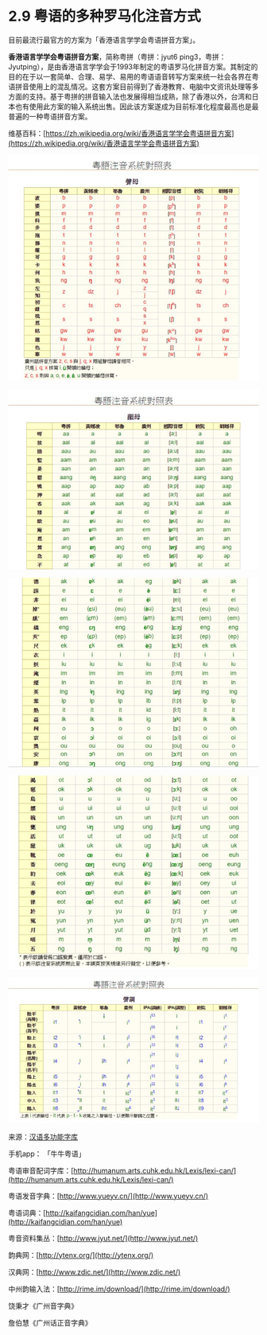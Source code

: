 # 2.9 粤语的多种罗马化注音方式

目前最流行最官方的方案为「香港语言学学会粤语拼音方案」。

**香港语言学学会粤语拼音方案**，简称粤拼（粤拼：jyut6 ping3，粤拼：Jyutping），是由香港语言学学会于1993年制定的粤语罗马化拼音方案。其制定的目的在于以一套简单、合理、易学、易用的粤语语音转写方案来统一社会各界在粤语拼音使用上的混乱情况。这套方案目前得到了香港教育、电脑中文资讯处理等多方面的支持。基于粤拼的拼音输入法也发展得相当成熟，除了香港以外，台湾和日本也有使用此方案的输入系统出售。因此该方案遂成为目前标准化程度最高也是最普遍的一种粤语拼音方案。

维基百科：[https://zh.wikipedia.org/wiki/香港语言学学会粤语拼音方案](https://zh.wikipedia.org/wiki/香港语言学学会粤语拼音方案)

![](/img/section2.9/import.png)

![](/img/section2.9/import2.png)

![](/img/section2.9/import3.png)

![](/img/section2.9/import4.png)

![](/img/section2.9/import5.png)

来源：[汉语多功能字库](http://humanum.arts.cuhk.edu.hk/Lexis/lexi-mf/)

手机app： 「牛牛粤语」

粤语审音配词字库：[http://humanum.arts.cuhk.edu.hk/Lexis/lexi-can/](http://humanum.arts.cuhk.edu.hk/Lexis/lexi-can/)

粤语发音字典：[http://www.yueyv.cn/](http://www.yueyv.cn/)

粤语词典：[http://kaifangcidian.com/han/yue](http://kaifangcidian.com/han/yue)

粤音资料集丛：[http://www.jyut.net/](http://www.jyut.net/)

韵典网：[http://ytenx.org/](http://ytenx.org/)

汉典网：[http://www.zdic.net/](http://www.zdic.net/)

中州韵输入法：[http://rime.im/download/](http://rime.im/download/)

饶秉才《广州音字典》

詹伯慧《广州话正音字典》

